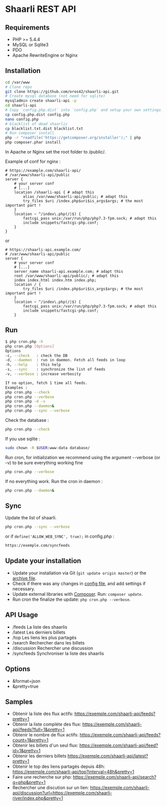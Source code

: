 # Shaarli REST API

## Requirements
* PHP >= 5.4.4
* MySQL or Sqlite3
* PDO
* Apache RewriteEngine or Nginx

## Installation
```bash
cd /var/www
# Clone repo
git clone https://github.com/oros42/shaarli-api.git
# Create mysql database (not need for sqlite)
mysqladmin create shaarli-api -p
cd shaarli-api
# Copy `config.php.dist` into `config.php` and setup your own settings.
cp config.php.dist config.php
nano config.php
# blacklist of dead shaarlis
cp blacklist.txt.dist blacklist.txt
# Run composer install
php -r "readfile('https://getcomposer.org/installer');" | php
php composer.phar install
```
In Apache or Nginx set the root folder to /public/.  
  
Example of conf for nginx :  
```
# https://example.com/shaarli-api/
# /var/www/shaarli-api/public
server {
    # your server conf
    # [...] 
    location /shaarli-api { # adapt this
        alias /var/www/shaarli-api/public; # adapt this
        try_files $uri /index.php$uri$is_args$args; # the most important part !
    }
    location ~ ^/index\.php(/|$) {
        fastcgi_pass unix:/var/run/php/php7.3-fpm.sock; # adapt this
        include snippets/fastcgi-php.conf;
    }
}
```
or  
```
# https://shaarli-api.example.com/
# /var/www/shaarli-api/public
server {
    # your server conf
    # [...] 
    server_name shaarli-api.example.com; # adapt this
    root /var/www/shaarli-api/public/; # adapt this
    index index.html index.htm index.php;
    location / {
        try_files $uri /index.php$uri$is_args$args; # the most important part !
    }
    location ~ ^/index\.php(/|$) {
        fastcgi_pass unix:/var/run/php/php7.3-fpm.sock; # adapt this
        include snippets/fastcgi-php.conf;
    }
```
  
## Run
```bash
$ php cron.php -h
php cron.php [Options]
Options
-c, --check   : check the DB
-d, --daemon  : run in daemon. Fetch all feeds in loop
-h, --help    : this help
-s, --sync    : synchronize the list of feeds
-v, --verbose : increase verbosity

If no option, fetch 1 time all feeds.
Examples :
php cron.php --check
php cron.php --verbose
php cron.php -d -v
php cron.php --daemon&
php cron.php --sync --verbose
```

Check the database :  
```bash
php cron.php --check
```

If you use sqlite :  
```bash
sudo chown -R $USER:www-data database/
```

Run cron, for initialization we recommend using the argument --verbose (or -v) to be sure everything working fine
```bash
php cron.php --verbose
```
If no everything work. Run the cron in daemon :  
```bash
php cron.php --daemon&
```

## Sync

Update the list of shaarli.
```bash
php cron.php --sync --verbose
```
or if ```define('ALLOW_WEB_SYNC', true);``` in config.php :
```bash
https://exemple.com/syncfeeds
```

## Update your installation
* Update your installation via Git (`git update origin master`) or the [archive file](archive/master.zip).
* Check if there was any changes in [config file](blob/master/config.php.dist), and add settings if necessary.
* Update external libraries with [Composer](https://getcomposer.org/download/). Run: `composer update`.
* Run cron the finalize the update: `php cron.php --verbose`.

## API Usage
* /feeds La liste des shaarlis
* /latest Les derniers billets
* /top Les liens les plus partagés
* /search Rechercher dans les billets
* /discussion Rechercher une discussion
* /syncfeeds Synchroniser la liste des shaarlis

## Options
* &format=json
* &pretty=true

## Samples
* Obtenir la liste des flux actifs: https://exemple.com/shaarli-api/feeds?pretty=1
* Obtenir la liste complète des flux: https://exemple.com/shaarli-api/feeds?full=1&pretty=1
* Obtenir le nombre de flux actifs: https://exemple.com/shaarli-api/feeds?count=1&pretty=1
* Obtenir les billets d'un seul flux: https://exemple.com/shaarli-api/feed?id=1&pretty=1
* Obtenir les derniers billets https://exemple.com/shaarli-api/latest?pretty=1
* Obtenir le top des liens partagés depuis 48h: https://exemple.com/shaarli-api/top?interval=48h&pretty=1
* Faire une recherche sur php: https://exemple.com/shaarli-api/search?q=php&pretty=1
* Rechercher une discution sur un lien: https://exemple.com/shaarli-api/discussion?url=https://exemple.com/shaarli-river/index.php&pretty=1
